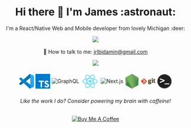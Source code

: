 <h1 align='center'>
  Hi there 👋 I'm James :astronaut:
</h1>

<p align='center'>I'm a React/Native Web and Mobile developer from lovely Michigan :deer: </p>

<p align='center'>
  <a href="#"><img src="https://github-readme-stats.vercel.app/api?username=lundjrl&show_icons=true&count_private=true&theme=tokyonight" width="350"></a>
</p>

<p align='center'>
  📱 How to talk to me: <a href='mailto:jrlbidamin@gmail.com'>jrlbidamin@gmail.com</a>
</p>

<!--
<p align='center'>
  <a href="#" style="cursor: default"><img src="https://komarev.com/ghpvc/?username=lundjrl&color=brightgreen"></a>
</p>
-->

<p align='center'>
<!--  Main: https://github-readme-stats.vercel.app  -->
<!--  Personal: https://github-readme-stats-lovat-psi.vercel.app  -->
  <img src="https://github-readme-stats.vercel.app/api/top-langs/?username=lundjrl&count_private=true&layout=compact&hide=PlpgSQL,jupyter%20notebook,html,objective-c,css,ruby,c%2B%2B,c,lex,perl,yacc,java,makefile,vim%20script,starlark,scss,objective-c%2B%2B&langs_count=8">
</p>

<p align='center'>
    <img align="center" alt="Visual Studio Code" width="40px" src="https://raw.githubusercontent.com/github/explore/80688e429a7d4ef2fca1e82350fe8e3517d3494d/topics/visual-studio-code/visual-studio-code.png" />
    <img align="center" alt="Typescript" width="40px" src="https://raw.githubusercontent.com/github/explore/78df643247d429f6cc873026c0622819ad797942/topics/typescript/typescript.png" />
     <img align="center" alt="GraphQL" width="40px" src="https://upload.wikimedia.org/wikipedia/commons/1/17/GraphQL_Logo.svg" />
    <img align="center" alt="React" width="50px" src="https://raw.githubusercontent.com/github/explore/80688e429a7d4ef2fca1e82350fe8e3517d3494d/topics/react/react.png" />
   <img align="center" alt="Next.js" width="40px" src="https://d2nir1j4sou8ez.cloudfront.net/wp-content/uploads/2021/12/nextjs-boilerplate-logo.png" />
    <img align="center" alt="Node.js" width="40px" src="https://raw.githubusercontent.com/github/explore/80688e429a7d4ef2fca1e82350fe8e3517d3494d/topics/nodejs/nodejs.png" />
    <img align="center" alt="git" width="40px" src="https://raw.githubusercontent.com/github/explore/80688e429a7d4ef2fca1e82350fe8e3517d3494d/topics/git/git.png" />
    <img align="center" alt="terminal" width="40px" src="https://raw.githubusercontent.com/github/explore/80688e429a7d4ef2fca1e82350fe8e3517d3494d/topics/terminal/terminal.png">
</p>

<h6 align='center'>Like the work I do? Consider powering my brain with caffeine!</h6>
<div align='center'>
<a href="https://www.buymeacoffee.com/lundjrl" target="_blank" align="center"><img src="https://cdn.buymeacoffee.com/buttons/default-orange.png" alt="Buy Me A Coffee" height="41" width="174"></a>
</div>

<!--
**lundjrl/lundjrl** is a ✨ _special_ ✨ repository because its `README.md` (this file) appears on your GitHub profile.

Here are some ideas to get you started:

- 🔭 I’m currently working on ...
- 🌱 I’m currently learning ...
- 👯 I’m looking to collaborate on ...
- 🤔 I’m looking for help with ...
- 💬 Ask me about ...
- 📫 How to reach me: ...
- 😄 Pronouns: ...
- ⚡ Fun fact: ...
-->
